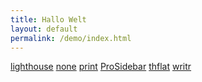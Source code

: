 ```yaml
---
title: Hallo Welt
layout: default
permalink: /demo/index.html
---
```


<a href="lighthouse.html">lighthouse</a>
<a href="none.html">none</a>
<a href="print.html">print</a>
<a href="ProSidebar.html">ProSidebar</a>
<a href="thflat.html">thflat</a>
<a href="writr.html">writr</a>

